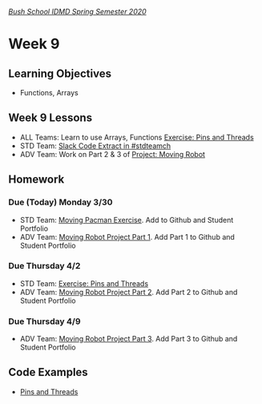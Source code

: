 [_Bush School IDMD Spring Semester 2020_](https://chandrunarayan.github.io/idmd/)

# Week 9

## Learning Objectives
* Functions, Arrays

## Week 9 Lessons
* ALL Teams: Learn to use Arrays, Functions [Exercise: Pins and Threads](code/pins_threads.md)
* STD Team: [Slack Code Extract in #stdteamch](https://app.slack.com/client/TTS9Y46VC/GUMN732S0)
* ADV Team: Work on Part 2 & 3 of [Project: Moving Robot](lessons/week8/code/moving_robot.md)

## Homework

### Due (Today) Monday 3/30

* STD Team: [Moving Pacman Exercise](code/moving_pacman.md). Add to Github and Student Portfolio
* ADV Team: [Moving Robot Project Part 1](code/moving_robot.md). Add Part 1 to Github and Student Portfolio

### Due Thursday 4/2
* STD Team: [Exercise: Pins and Threads](code/pins_threads.md)
* ADV Team: [Moving Robot Project Part 2](code/moving_robot.md). Add Part 2 to Github and Student Portfolio

### Due Thursday 4/9
* ADV Team: [Moving Robot Project Part 3](code/moving_robot.md). Add Part 3 to Github and Student Portfolio

## Code Examples
* [Pins and Threads](code/pinsPoint2)